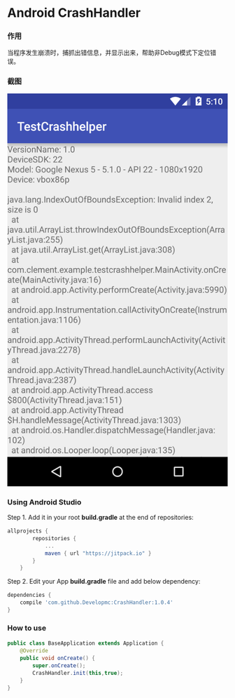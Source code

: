 # Android CrashHandler
### 作用
当程序发生崩溃时，捕抓出错信息，并显示出来，帮助非Debug模式下定位错误。
### 截图
![Image](https://github.com/Developmc/CrashHandler/blob/master/app/src/main/res/drawable/crash.png) 

### Using Android Studio
Step 1. Add it in your root **build.gradle** at the end of repositories:
``` groovy
allprojects {
		repositories {
			...
			maven { url "https://jitpack.io" }
		}
	}
```
Step 2. Edit your App **build.gradle** file and add below dependency:
``` groovy
dependencies {
    compile 'com.github.Developmc:CrashHandler:1.0.4'
}
```
### How to use
```java
public class BaseApplication extends Application {
    @Override
    public void onCreate() {
        super.onCreate();
        CrashHandler.init(this,true);
    }
}
```
